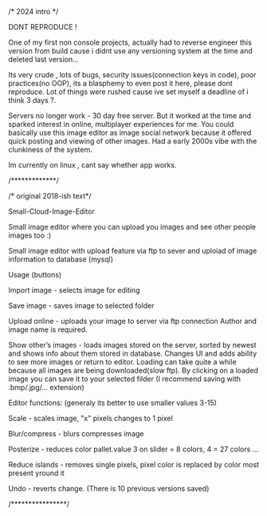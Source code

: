 /* 2024 intro */

DONT REPRODUCE !

One of my first non console projects, actually had to reverse engineer this version from build cause i didnt use any versioning system at the time and deleted last version...

Its very crude , lots of bugs, security issues(connection keys in code), poor practices(no OOP), its a blasphemy to even post it here, please dont reproduce. Lot of things were rushed cause ive set myself a deadline of i think 3 days ?.

Servers no longer work - 30 day free server. But it worked at the time and sparked interest in online, multiplayer experiences for me. You could basically use this image editor as image social network because it offered quick posting and viewing of other images.  Had a early 2000s vibe with the clunkiness of the system. 

Im currently on linux , cant say whether app works.

/*************/


/* original 2018-ish text*/

Small-Cloud-Image-Editor

Small image editor where you can upload you images and see other people images too :)

Small image editor with upload feature via ftp to sever and uploiad of image information to database (mysql)

Usage (buttons)

Import image - selects image for editing

Save image - saves image to selected folder

Upload online - uploads your image to server via ftp connection Author and image name is required.

Show other’s images - loads images stored on the server, sorted by newest and shows info about them stored in database. Changes UI and adds ability to see more images or return to editor. Loading can take quite a while because all images are being downloaded(slow ftp). By clicking on a loaded image you can save it to your selected filder (I recommend saving with .bmp/.jpg/... extension)

Editor functions: (generaly its better to use smaller values 3-15) 

Scale - scales image, "x" pixels changes to 1 pixel

Blur/compress - blurs compresses image 

Posterize - reduces color pallet.value 3 on slider = 8 colors, 4 = 27 colors ... 

Reduce islands - removes single pixels, pixel color is replaced by color most present yround it

Undo - reverts change. (There is 10 previous versions saved)

/****************/
